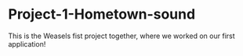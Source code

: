 # Project-1-Hometown-sound
This is the Weasels fist project together, where we worked on our first application!
